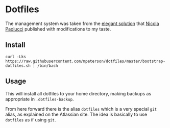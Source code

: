 # Dotfiles

The management system was taken from the [elegant solution](https://www.atlassian.com/git/tutorials/dotfiles) that [Nicola Paolucci](https://twitter.com/durdn) published with modifications to my taste.

## Install

`curl -Lks https://raw.githubusercontent.com/mpeterson/dotfiles/master/bootstrap-dotfiles.sh | /bin/bash`

## Usage

This will install all dotfiles to your home directory, making backups as appropriate in `.dotfiles-backup`.

From here forward there is the alias `dotfiles` which is a very special `git` alias, as explained on the Atlassian site. The idea is basically to use `dotfiles` as if using `git`. 
